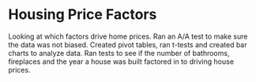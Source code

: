 # Housing Price Factors
Looking at which factors drive home prices.  Ran an A/A test to make sure the data was not biased.  Created pivot tables, ran t-tests and created bar charts to analyze data.  Ran tests to see if the number of bathrooms, fireplaces and the year a house was built factored in to driving house prices. 
